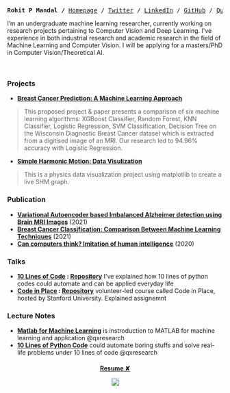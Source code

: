 <p align="center">
  
  
  <p><pre align="center">
<strong>Rohit P Mandal /</strong> <a href="https://xiaowuc2.vercel.app">​Homepage​</a> / <a href="https://twitter.com/xiaowuc2">Twitter</a> / <a href="https://linkedin.com/in/xiaowuc2">​LinkedIn​</a> / <a href="https://github.com/xiaowuc2">​GitHub​</a> / <a href="https://www.quora.com/profile/Rohit-Prasan-Mandal">Quora</a> / <a href="https://www.youtube.com/channel/UCX7oe66V8zyFpAJyMfPL9VA">​YouTube​</a></pre></p>

 I’m an undergraduate machine learning researcher, currently working on research 
 projects pertaining to Computer Vision and Deep Learning.  I've experience in both industrial research and academic research in 
 the field of Machine Learning and Computer Vision.
 I will be applying for a masters/PhD in Computer Vision/Theoretical AI.
  
<br>

### Projects ​
   - **[Breast Cancer Prediction: A Machine Learning Approach](https://github.com/xiaowuc2/Breast-Cancer-Prediction-A-Machine-Learning-Approach)** <br> 
> This proposed project & paper presents a comparison of six machine learning algorithms: XGBoost Classifier, Random Forest, KNN Classifier, Logistic Regression, SVM Classification, Decision Tree on the Wisconsin Diagnostic Breast Cancer dataset which is extracted from a digitised image of an MRI. Our research led to 94.96% accuracy with Logistic Regression.
   - **[Simple Harmonic Motion: Data Visulization](https://github.com/qxresearch/Simple-Harmonic-Motion)**<br> 
> This is a physics data visualization project using matplotlib to create a live SHM graph.

### Publication ​
  
  - **[Variational Autoencoder based Imbalanced Alzheimer detection using Brain MRI Images]()** (2021)
  - **[Breast Cancer Classification: Comparison Between Machine Learning Techniques]()** (2021)
  - **[Can computers think? Imitation of human intelligence](https://www.researchgate.net/publication/340645375_TITLE_CAN_COMPUTER_THINK_IMITATION_of_HUMAN_INTELLIGENCE)** (2020)
  
### Talks ​

- **[10 Lines of Code](https://www.youtube.com/watch?v=B0_0gK_CUpM&list=PLK_zxbpEUfmVPsXnl1wx1s6BD8eBUjuOM) : [Repository](https://github.com/qxresearch/qxresearch-event-1)** I've explained how 10 lines of python codes could automate and can be applied everyday life
- **[Code in Place](https://www.youtube.com/watch?v=5JpVuQNYoho&list=PLK_zxbpEUfmWO7zL7661s8ck4Ly2m0m-m) : [Repository](https://github.com/xiaowuc2/Code-in-Place-2021-Assignment-Solution)** volunteer-led course called Code in Place, hosted by Stanford University. Explained assignemnt

### Lecture Notes

   - **[Matlab for Machine Learning](https://github.com/qxresearchx/matlab-for-machine-leaning)** is instroduction to MATLAB for machine learning  and application @qxresearch
   - **[10 Lines of Python Code](https://github.com/qxresearch/qxresearch-event-1)** could automate boring stuffs and solve real-life problems under 10 lines of code @qxresearch 


 <h4 align="center">
    <a href="https://drive.google.com/file/d/1ALxiEOuDepm2v53wvKULA_ScwWMVfX85/view?usp=sharing">Resume ✘</a>
</p>
<p align="center">
 <td><img src="https://profile-counter.glitch.me/xiaowuc2/count.svg" alt="Visitors" height="19" /></td>
</p>
